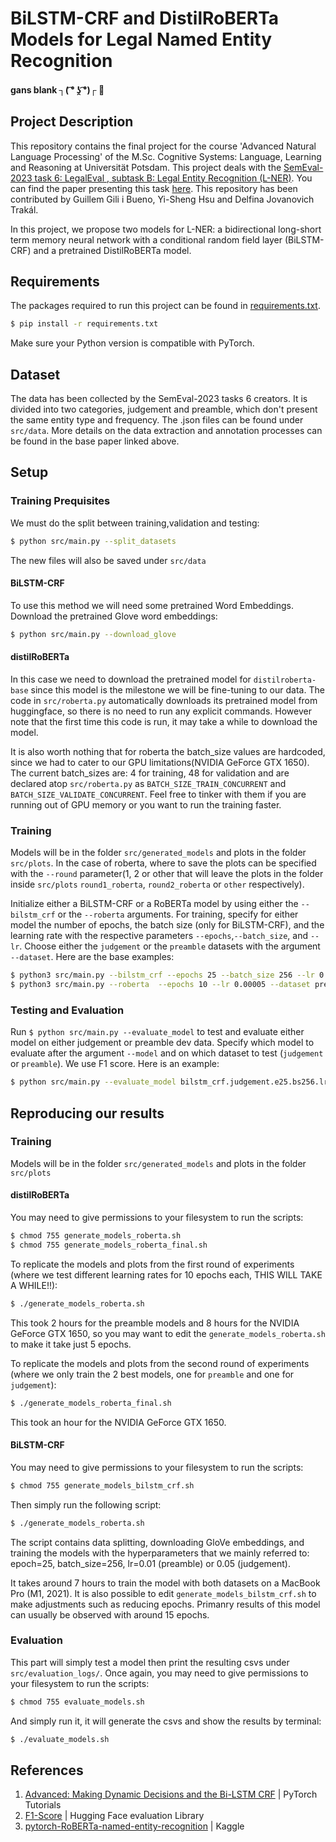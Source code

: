 # BiLSTM-CRF and DistilRoBERTa Models for Legal Named Entity Recognition
#### gans blank  ┐( ͡° ʖ̯ ͡°)┌ :swan:
## Project Description
This repository contains the final project for the course 'Advanced Natural Language Processing' of the M.Sc. Cognitive Systems: Language, Learning and Reasoning at Universität Potsdam.
This project deals with the [SemEval-2023 task 6: LegalEval , subtask B: Legal Entity Recognition (L-NER)](https://sites.google.com/view/legaleval/home#h.fbpoqsn0hjeh). You can find the paper presenting this task [here](https://aclanthology.org/2022.nllp-1.15/). This repository has been contributed by Guillem Gili i Bueno, Yi-Sheng Hsu and Delfina Jovanovich Trakál.

In this project, we propose two models for L-NER: a bidirectional long-short term memory neural network with a conditional random field layer (BiLSTM-CRF) and a pretrained DistilRoBERTa model.
## Requirements
The packages required to run this project can be found in [requirements.txt](requirements.txt).

```bash
$ pip install -r requirements.txt
```
Make sure your Python version is compatible with PyTorch.

## Dataset
The data has been collected by the SemEval-2023 tasks 6 creators. It is divided into two categories, judgement and preamble, which don't present the same entity type and frequency. The .json files can be found under `src/data`.
More details on the data extraction and annotation processes can be found in the base paper linked above.

## Setup

### Training Prequisites

We must do the split between training,validation and testing:

```bash
$ python src/main.py --split_datasets
```

The new files will also be saved under `src/data`


#### BiLSTM-CRF

To use this method we will need some pretrained Word Embeddings. Download the pretrained Glove word embeddings:
```bash
$ python src/main.py --download_glove
```
#### distilRoBERTa

In this case we need to download the pretrained model for `distilroberta-base` since this model is the milestone we will be fine-tuning to our data. The code in `src/roberta.py` automatically downloads its pretrained model from huggingface, so there is no need to run any explicit commands. However note that the first time this code is run, it may take a while to download the model.

It is also worth nothing that for roberta the batch\_size values are hardcoded, since we had to cater to our GPU limitations(NVIDIA GeForce GTX 1650). The current batch\_sizes are: 4 for training, 48 for validation and are declared atop `src/roberta.py` as `BATCH_SIZE_TRAIN_CONCURRENT` and `BATCH_SIZE_VALIDATE_CONCURRENT`. Feel free to tinker with them if you are running out of GPU memory or you want to run the training faster.


### Training 

Models will be in the folder  `src/generated_models` and plots in the folder `src/plots`. In the case of roberta, where to save the plots can be specified with the `--round` parameter(1, 2 or other that will leave the plots in the folder inside `src/plots` `round1_roberta`, `round2_roberta` or `other` respectively). 

Initialize either a BiLSTM-CRF or a RoBERTa model by using either the `--bilstm_crf` or the `--roberta` arguments. For training, specify for either model the number of epochs, the batch size (only for BiLSTM-CRF), and the learning rate with the respective parameters `--epochs`,`--batch_size`, and `--lr`. Choose either the `judgement` or the `preamble` datasets with the argument `--dataset`. Here are the base examples:
```bash
$ python3 src/main.py --bilstm_crf --epochs 25 --batch_size 256 --lr 0.05 --dataset judgement
$ python3 src/main.py --roberta  --epochs 10 --lr 0.00005 --dataset preamble --round 1
```


### Testing and Evaluation

Run `$ python src/main.py --evaluate_model` to test and evaluate either model on either judgement or preamble dev data. Specify which model to evaluate after the argument `--model` and on which dataset to test (`judgement` or `preamble`). We use F1 score. Here is an example:

```bash
$ python src/main.py --evaluate_model bilstm_crf.judgement.e25.bs256.lr0.05 --model judgement
```


## Reproducing our results

### Training

Models will be in the folder  `src/generated_models` and plots in the folder `src/plots`

#### distilRoBERTa

You may need to give permissions to your filesystem to run the scripts:

```bash
$ chmod 755 generate_models_roberta.sh
$ chmod 755 generate_models_roberta_final.sh
```

To replicate the models and plots from the first round of experiments (where we test different learning rates for 10 epochs each, THIS WILL TAKE A WHILE!!):

```bash
$ ./generate_models_roberta.sh
```

This took 2 hours for the preamble models and 8 hours for the NVIDIA GeForce GTX 1650, so you may want to edit the `generate_models_roberta.sh` to make it take just 5 epochs.

To replicate the models and plots from the second round of experiments (where we only train the 2 best models, one for `preamble` and one for `judgement`):

```bash
$ ./generate_models_roberta_final.sh
```

This took an hour for the NVIDIA GeForce GTX 1650.

#### BiLSTM-CRF

You may need to give permissions to your filesystem to run the scripts:

```bash
$ chmod 755 generate_models_bilstm_crf.sh
```

Then simply run the following script:

```bash
$ ./generate_models_roberta.sh
```

The script contains data splitting, downloading GloVe embeddings, and training the models with the hyperparameters that we mainly referred to: epoch=25, batch_size=256, lr=0.01 (preamble) or 0.05 (judgement).

It takes around 7 hours to train the model with both datasets on a MacBook Pro (M1, 2021). It is also possible to edit `generate_models_bilstm_crf.sh` to make adjustments such as reducing epochs. Primanry results of this model can usually be observed with around 15 epochs.

### Evaluation

This part will simply test a model then print the resulting csvs under `src/evaluation_logs/`. Once again, you may need to give permissions to your filesystem to run the scripts:

```bash
$ chmod 755 evaluate_models.sh
```

And simply run it, it will generate the csvs and show the results by terminal:

```bash
$ ./evaluate_models.sh
```

## References
1. [Advanced: Making Dynamic Decisions and the Bi-LSTM CRF](https://pytorch.org/tutorials/beginner/nlp/advanced_tutorial.html) | PyTorch Tutorials
2. [F1-Score](https://huggingface.co/docs/evaluate/index) | Hugging Face evaluation Library
3. [pytorch-RoBERTa-named-entity-recognition](https://www.kaggle.com/code/eriknovak/pytorch-roberta-named-entity-recognition) | Kaggle
